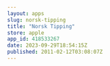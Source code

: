 ```yaml
---
layout: apps
slug: norsk-tipping
title: "Norsk Tipping"
store: apple
app_id: 418533267
date: 2023-09-29T18:54:15Z
published: 2011-02-12T03:08:07Z
---
```

